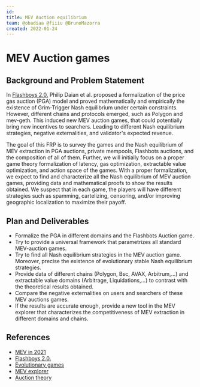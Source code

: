 ```yaml
---
id: 
title: MEV Auction equilibrium
team: @obadiaa @fiiiu @BrunoMazorra
created: 2022-01-24
---
```


# MEV Auction games

## Background and Problem Statement
In [Flashboys 2.0.]( https://arxiv.org/pdf/1904.05234.pdf) Philip Daian et al. proposed a formalization of the price gas auction (PGA) model and proved mathematically and empirically the existence of Grim-Trigger Nash equilibrium under certain constraints. However, different chains and protocols emerged, such as Polygon and mev-geth. This induced new MEV auction games, that could potentially bring new incentives to searchers. Leading to different Nash equilibrium strategies, negative externalities, and validator's expected revenue.

The goal of this FRP is to survey the games and the Nash equilibrium of MEV extraction in PGA auctions, private mempools, Flashbots auctions, and the composition of all of them. Further, we will initially focus on a proper game theory formalization of latency, gas optimization, extractable value optimization, and action space of the games. With a proper formalization, we expect to find and characterize all the Nash equilibrium of MEV auction games, providing data and mathematical proofs to show the results obtained. We suspect that in each game, the players will have different strategies such as spamming, cartelizing, censoring, and/or improving geographic localization to maximize their payoff.

## Plan and Deliverables

- Formalize the PGA in different domains and the Flashbots Auction game.
- Try to provide a universal framework that parametrizes all standard MEV-auction games.
- Try to find all Nash equilibrium strategies in the MEV auction game. Moreover, precise the existence of evolutionary stable Nash equilibrium strategies.
- Provide data of different chains (Polygon, Bsc, AVAX, Arbitrum,...) and extractable value domains (Arbitrage, Liquidations,...) to contrast with the theoretical results obtained. 
- Compare the negative externalities on users and searchers of these MEV auctions games.
- If the results are accurate enough, provide a new tool in the MEV explorer that characterizes the competitiveness of MEV extraction in different domains and chains.



## References

- [MEV in 2021](https://www.youtube.com/watch?v=V_wlCeVWMgk&ab_channel=Flashbots)
- [Flashboys 2.0.](https://arxiv.org/pdf/1904.05234.pdf)
- [Evolutionary games](https://www.researchgate.net/publication/225998108_Evolution_in_games_with_a_continuous_action_space)
- [MEV explorer](https://explore.flashbots.net/)
- [Auction theory](http://www2.econ.iastate.edu/tesfatsi/AuctionTheoryGuideToLit.Klemperer.pdf)

